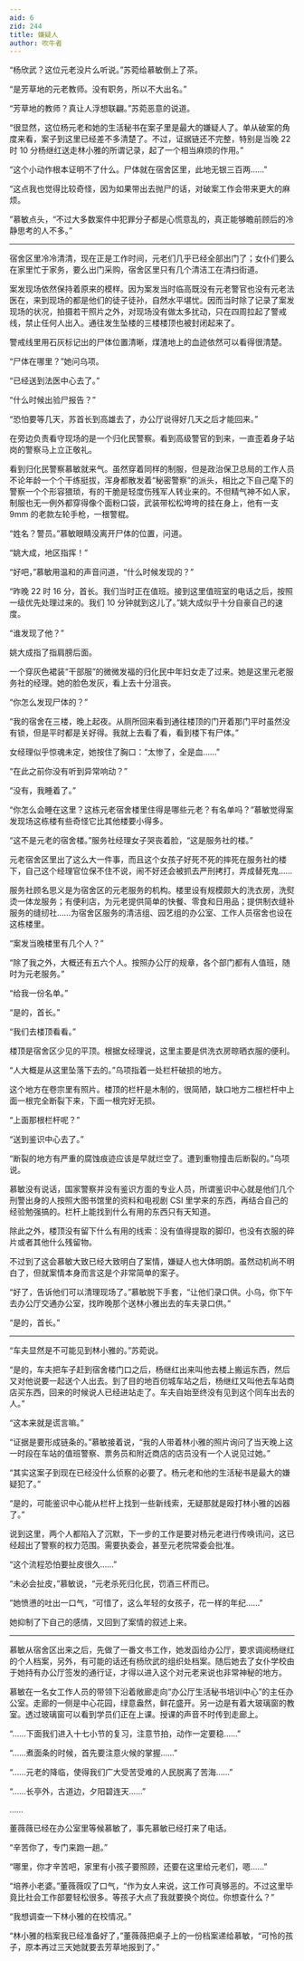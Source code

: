 ```yaml
---
aid: 6
zid: 244
title: 嫌疑人
author: 吹牛者
---
```


“杨欣武？这位元老没片么听说。”苏菀给慕敏倒上了茶。

“是芳草地的元老教师。没有职务，所以不大出名。”

“芳草地的教师？真让人浮想联翩。”苏菀恶意的说道。

“很显然，这位杨元老和她的生活秘书在案子里是最大的嫌疑人了。单从破案的角度来看，案子到这里已经差不多清楚了。不过，证据链还不完整，特别是当晚 22 时 10 分杨继红送走林小雅的所谓记录，起了一个相当麻烦的作用。”

“这个小动作根本证明不了什么。尸体就在宿舍区里，此地无银三百两……”

“这点我也觉得比较奇怪，因为如果带出去抛尸的话，对破案工作会带来更大的麻烦。

”慕敏点头，“不过大多数案件中犯罪分子都是心慌意乱的，真正能够瞻前顾后的冷静思考的人不多。”

---

宿舍区里冷冷清清，现在正是工作时间，元老们几乎已经全部出门了；女仆们要么在家里忙于家务，要么出门采购，宿舍区里只有几个清洁工在清扫街道。

案发现场依然保持着原来的模样。因为案发当时临高既没有元老警官也没有元老法医在，来到现场的都是他们的徒子徒孙，自然水平堪忧。因而当时除了记录了案发现场的状况，拍摄若干照片之外，对现场没有做太多扰动，只在四周拉起了警戒线，禁止任何人出入。通往发生坠楼的三楼楼顶也被封闭起来了。

警戒线里用石灰标记出的尸体位置清晰，煤渣地上的血迹依然可以看得很清楚。

“尸体在哪里？”她问乌项。

“已经送到法医中心去了。”

“什么时候出验尸报告？”

“恐怕要等几天，苏首长到高雄去了，办公厅说得好几天之后才能回来。”

在旁边负责看守现场的是一个归化民警察。看到高级警官的到来，一直歪着身子站岗的警察马上立正敬礼。

看到归化民警察慕敏就来气。虽然穿着同样的制服，但是政治保卫总局的工作人员不论年龄一个个干练挺拔，浑身都散发着“秘密警察”的派头，相比之下自己麾下的警察一个个形容猥琐，有的干脆是轻度伤残军人转业来的。不但精气神不如人家，制服也无一例外都穿得像个面粉口袋，武装带松松垮垮的挂在身上，他有一支 9mm 的老款左轮手枪，一根警棍。

“姓名？警员。”慕敏眼睛没离开尸体的位置，问道。

“姚大成，地区指挥！”

“好吧，”慕敏用温和的声音问道，“什么时候发现的？”

“昨晚 22 时 16 分，首长。我们当时正在值班。接到这里值班室的电话之后，按照一级优先处理过来的。我们 10 分钟就到这儿了。”姚大成似乎十分自豪自己的速度。

“谁发现了他？”

姚大成指了指肩膀后面。

一个穿灰色裙装“干部服”的微微发福的归化民中年妇女走了过来。她是这里元老服务社的经理。她的脸色发灰，看上去十分沮丧。

“你怎么发现尸体的？”

“我的宿舍在三楼，晚上起夜。从厕所回来看到通往楼顶的门开着那门平时虽然没有锁，但是平时都是关好得。我就上去看了看，看到楼下有尸体。”

女经理似乎惊魂未定，她按住了胸口：“太惨了，全是血……”

“在此之前你没有听到异常响动？”

“没有，我睡着了。”

“你怎么会睡在这里？这栋元老宿舍楼里住得是哪些元老？有名单吗？”慕敏觉得案发现场这栋楼有些奇怪它比其他楼要小得多。

“这不是元老的宿舍楼。”服务社经理女子哭丧着脸，“这是服务社的楼。”

元老宿舍区里出了这么大一件事，而且这个女孩子好死不死的摔死在服务社的楼下，自己这个经理官位保不住不说，闹不好还会被抓去严刑拷打，弄成替死鬼……

服务社顾名思义是为宿舍区的元老服务的机构。楼里设有规模颇大的洗衣房，洗熨烫一体龙服务；有便利店，为元老提供简单的快餐、零食和日用品；提供制衣缝补服务的缝纫社……为宿舍区服务的清洁组、园艺组的办公室、工作人员宿舍也设在这栋楼里。

“案发当晚楼里有几个人？”

“除了我之外，大概还有五六个人。按照办公厅的规章，各个部门都有人值班，随时为元老服务。”

“给我一份名单。”

“是的，首长。”

“我们去楼顶看看。”

楼顶是宿舍区少见的平顶。根据女经理说，这里主要是供洗衣房晾晒衣服的便利。

“人大概是从这里坠落下去的。”乌项指着一处栏杆破损的地方。

这个地方在卷宗里有照片。楼顶的栏杆是木制的，很简陋，缺口地方二根栏杆中上面一根完全断裂下来，下面一根完好无损。

“上面那根栏杆呢？”

“送到鉴识中心去了。”

“断裂的地方有严重的腐蚀痕迹应该是早就烂空了。遭到重物撞击后断裂的。”乌项说。

慕敏没有说话，国家警察并没有鉴识方面的专业人员，所谓鉴识中心就是他们几个刑警出身的人按照大图书馆里的资料和电视剧 CSI 里学来的东西，再结合自己的经验勉强搞的。栏杆上能找到什么有用的东西只有天知道。

除此之外，楼顶没有留下什么有用的线索：没有值得提取的脚印，也没有衣服的碎片或者其他什么残留物。

不过到了这会慕敏大致已经大致明白了案情，嫌疑人也大体明朗。虽然动机尚不明白了，但就案情本身而言这是个非常简单的案子。

“好了，告诉他们可以清理现场了。”慕敏脱下手套，“让他们录口供。小乌，你下午去办公厅交通办公室，找昨晚那个送林小雅出去的车夫录口供。”

“是的，首长。”

---

“车夫显然是不可能见到林小雅的。”苏菀说。

“是的，车夫把车子赶到宿舍楼门口之后，杨继红出来叫他去楼上搬运东西，然后又对他说要一起送个人出去。到了目的地百仞城车站之后，杨继红又叫他去车站商店买东西，回来的时候说人已经进站走了。车夫自始至终没有见到这个同车出去的人。”

“这本来就是谎言嘛。”

“证据是要形成链条的。”慕敏接着说，“我的人带着林小雅的照片询问了当天晚上这一时段在车站的值班警察、票务员和附近商店的店员没有一个人说见过她。”

“其实这案子到现在已经没什么侦察的必要了。杨元老和他的生活秘书是最大的嫌疑犯了。”

“是的，可能鉴识中心能从栏杆上找到一些新线索，无疑那就是殴打林小雅的凶器了。”

说到这里，两个人都陷入了沉默，下一步的工作是要对杨元老进行传唤讯问，这已经超出了警察的权力范围。需要执委会，甚至元老院常委会批准。

“这个流程恐怕要扯皮很久……”

“未必会扯皮，”慕敏说，“元老杀死归化民，罚酒三杯而已。

”她愤懑的吐出一口气，“可惜了，这么年轻的女孩子，花一样的年纪……”

她抑制了下自己的感情，又回到了案情的叙述上来。

---

慕敏从宿舍区出来之后，先做了一番文书工作，她发函给办公厅，要求调阅杨继红的个人档案，另外，有可能的话还有杨欣武的组织处档案。随后她去了女仆学校由于她持有办公厅签发的通行证，才得以进入这个对元老来说也非常神秘的地方。

慕敏在一名女工作人员的带领下沿着敞廊走向“办公厅生活秘书培训中心”的主任办公室。走廊的一侧是中心花园，绿意盎然，鲜花盛开。另一边是有着大玻璃窗的教室。透过玻璃窗可以看到学员们正在上课。授课的声音不时传到走廊上。

“……下面我们进入十七小节的复习，注意节拍，动作一定要稳……”

“……煮面条的时候，首先要注意火候的掌握……”

“……元老的降临，使得我们广大受苦受难的人民脱离了苦海……”

“……长亭外，古道边，夕阳碧连天……”

……

董薇薇已经在办公室里等候慕敏了，事先慕敏已经打来了电话。

“辛苦你了，专门来跑一趟。”

“哪里，你才辛苦吧，家里有小孩子要照顾，还要在这里给元老们，嗯……”

“培养小老婆。”董薇薇叹了口气，“作为女人来说，这工作可真够恶的。不过这里毕竟比社会工作部要轻松很多。等孩子大点了我就要换个岗位。你想查什么？”

“我想调查一下林小雅的在校情况。”

“林小雅的档案我已经准备好了，”董薇薇把桌子上的一份档案递给慕敏，“可怜的孩子，原本再过三天她就要去芳草地报到了。”
